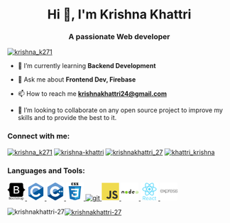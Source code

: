 <h1 align="center">Hi 👋, I'm Krishna Khattri</h1>
<h3 align="center">A passionate Web developer</h3>






<p align="left"> <a href="https://twitter.com/krishna_k271" target="blank"><img src="https://img.shields.io/twitter/follow/krishna_k271?logo=twitter&style=for-the-badge" alt="krishna_k271" /></a> </p>

- 🌱 I’m currently learning **Backend Development**

- 💬 Ask me about **Frontend Dev, Firebase**

- 📫 How to reach me **krishnakhattri24@gmail.com**
  
- 💞️ I’m looking to collaborate on any open source project to improve my skills and to provide the best to it.

<h3 align="left">Connect with me:</h3>
<p align="left">
<a href="https://twitter.com/krishna_k271" target="blank"><img align="center" src="https://raw.githubusercontent.com/rahuldkjain/github-profile-readme-generator/master/src/images/icons/Social/twitter.svg" alt="krishna_k271" height="30" width="40" /></a>
<a href="https://linkedin.com/in/krishna-khattri" target="blank"><img align="center" src="https://raw.githubusercontent.com/rahuldkjain/github-profile-readme-generator/master/src/images/icons/Social/linked-in-alt.svg" alt="krishna-khattri" height="30" width="40" /></a>
<a href="https://instagram.com/krishnakhattri_27" target="blank"><img align="center" src="https://raw.githubusercontent.com/rahuldkjain/github-profile-readme-generator/master/src/images/icons/Social/instagram.svg" alt="krishnakhattri_27" height="30" width="40" /></a>
<a href="https://codeforces.com/profile/khattri_krishna" target="blank"><img align="center" src="https://raw.githubusercontent.com/rahuldkjain/github-profile-readme-generator/master/src/images/icons/Social/codeforces.svg" alt="khattri_krishna" height="30" width="40" /></a>
</p>

<h3 align="left">Languages and Tools:</h3>
<p align="left"> <a href="https://getbootstrap.com" target="_blank" rel="noreferrer"> <img src="https://raw.githubusercontent.com/devicons/devicon/master/icons/bootstrap/bootstrap-plain-wordmark.svg" alt="bootstrap" width="40" height="40"/> </a> <a href="https://www.cprogramming.com/" target="_blank" rel="noreferrer"> <img src="https://raw.githubusercontent.com/devicons/devicon/master/icons/c/c-original.svg" alt="c" width="40" height="40"/> </a> <a href="https://www.w3schools.com/cpp/" target="_blank" rel="noreferrer"> <img src="https://raw.githubusercontent.com/devicons/devicon/master/icons/cplusplus/cplusplus-original.svg" alt="cplusplus" width="40" height="40"/> </a> <a href="https://www.w3schools.com/css/" target="_blank" rel="noreferrer"> <img src="https://raw.githubusercontent.com/devicons/devicon/master/icons/css3/css3-original-wordmark.svg" alt="css3" width="40" height="40"/> </a>  </a> <a href="https://git-scm.com/" target="_blank" rel="noreferrer"> <img src="https://www.vectorlogo.zone/logos/git-scm/git-scm-icon.svg" alt="git" width="40" height="40"/> </a> <a href="https://developer.mozilla.org/en-US/docs/Web/JavaScript" target="_blank" rel="noreferrer"> <img src="https://raw.githubusercontent.com/devicons/devicon/master/icons/javascript/javascript-original.svg" alt="javascript" width="40" height="40"/> </a> <a href="https://nodejs.org" target="_blank" rel="noreferrer"> <img src="https://raw.githubusercontent.com/devicons/devicon/master/icons/nodejs/nodejs-original-wordmark.svg" alt="nodejs" width="40" height="40"/> </a> <a href="https://reactjs.org/" target="_blank" rel="noreferrer"> <img src="https://raw.githubusercontent.com/devicons/devicon/master/icons/react/react-original-wordmark.svg" alt="react" width="40" height="40"/> </a><a href="https://expressjs.com" target="_blank" rel="noreferrer"> <img src="https://raw.githubusercontent.com/devicons/devicon/master/icons/express/express-original-wordmark.svg" alt="express" width="40" height="40"/> </p>



<p><img align="left" src="https://github-readme-stats.vercel.app/api/top-langs?username=krishnakhattri-27&show_icons=true&locale=en&layout=compact" alt="krishnakhattri-27" /></p>


<p><img align="center" src="https://github-readme-streak-stats.herokuapp.com/?user=krishnakhattri-27&" alt="krishnakhattri-27" /></p>
